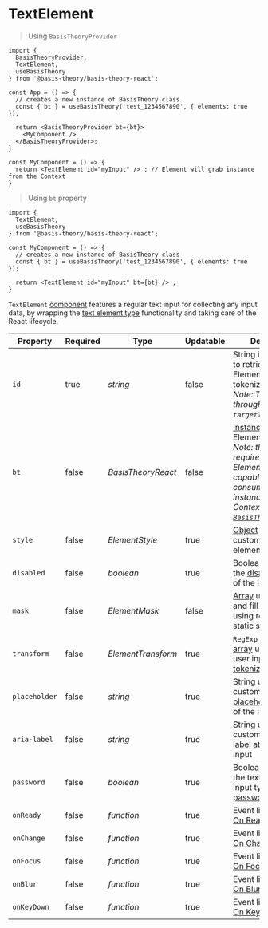 # TextElement

> Using `BasisTheoryProvider`

```tsx
import {
  BasisTheoryProvider,
  TextElement,
  useBasisTheory
} from '@basis-theory/basis-theory-react';

const App = () => {
  // creates a new instance of BasisTheory class
  const { bt } = useBasisTheory('test_1234567890', { elements: true });

  return <BasisTheoryProvider bt={bt}>
    <MyComponent />
  </BasisTheoryProvider>;
}

const MyComponent = () => {
  return <TextElement id="myInput" /> ; // Element will grab instance from the Context
}
```


> Using `bt` property

```tsx
import {
  TextElement,
  useBasisTheory
} from '@basis-theory/basis-theory-react';

const MyComponent = () => {
  // creates a new instance of BasisTheory class
  const { bt } = useBasisTheory('test_1234567890', { elements: true });
  
  return <TextElement id="myInput" bt={bt} /> ;
}
```

`TextElement` <a href="https://reactjs.org/docs/components-and-props.html" target="_blank">component</a> features a regular text input for collecting any input data, by wrapping the [text element type](#element-types-text-element) functionality and taking care of the React lifecycle.


| Property      | Required | Type               | Updatable | Description                                                                                                                                                                                                      |
|---------------|----------|--------------------|-----------|------------------------------------------------------------------------------------------------------------------------------------------------------------------------------------------------------------------|
| `id`          | true     | *string*           | false     | String identifier used to retrieve the Element instance for tokenization.<br><i>Note: This is passed through to the `targetId` option.</i>                                                                       |
| `bt`          | false    | *BasisTheoryReact* | false     | [Instance](#basistheoryreact) used by the Element. <br><i>Note: this is not required because Elements are capable of consuming the instance from Context. See [`BasisTheoryProvider`](#basistheoryprovider).</i> |
| `style`       | false    | *ElementStyle*     | true      | [Object](#element-options-style) used to customize the element appearance                                                                                                                                        |
| `disabled`    | false    | *boolean*          | true      | Boolean used to set the [disabled attribute](https://developer.mozilla.org/en-US/docs/Web/HTML/Attributes/disabled) of the input(s)                                                                              |
| `mask`        | false    | *ElementMask*      | false     | [Array](#element-options-mask) used to restrict and fill user input using regex and static strings                                                                                                               |
| `transform`   | false    | *ElementTransform* | true      | `RegExp` object or [array](#element-options-transform) used to modify user input before [tokenization](#tokenization)                                                                                            |
| `placeholder` | false    | *string*           | true      | String used to customize the [placeholder attribute](https://developer.mozilla.org/docs/Web/HTML/Element/input#attr-placeholder) of the input                                                                    |
| `aria-label`  | false    | *string*           | true      | String used to customize the [aria-label attribute](https://developer.mozilla.org/docs/Web/Accessibility/ARIA/ARIA_Techniques/Using_the_aria-label_attribute) of the input                                       |
| `password`    | false    | *boolean*          | true      | Boolean used to set the text element input type as [password](https://developer.mozilla.org/en-US/docs/Web/HTML/Element/input/password)                                                                          |
| `onReady`     | false    | *function*         | true      | Event listener. See [On Ready](#element-events-on-ready)                                                                                                                                                         |
| `onChange`    | false    | *function*         | true      | Event listener. See [On Change](#element-events-on-change)                                                                                                                                                       |
| `onFocus`     | false    | *function*         | true      | Event listener. See [On Focus](#element-events-on-focus)                                                                                                                                                         |
| `onBlur`      | false    | *function*         | true      | Event listener. See [On Blur](#element-events-on-blur)                                                                                                                                                           |
| `onKeyDown`   | false    | *function*         | true      | Event listener. See [On Keydown](#element-events-on-keydown)                                                                                                                                                     |
